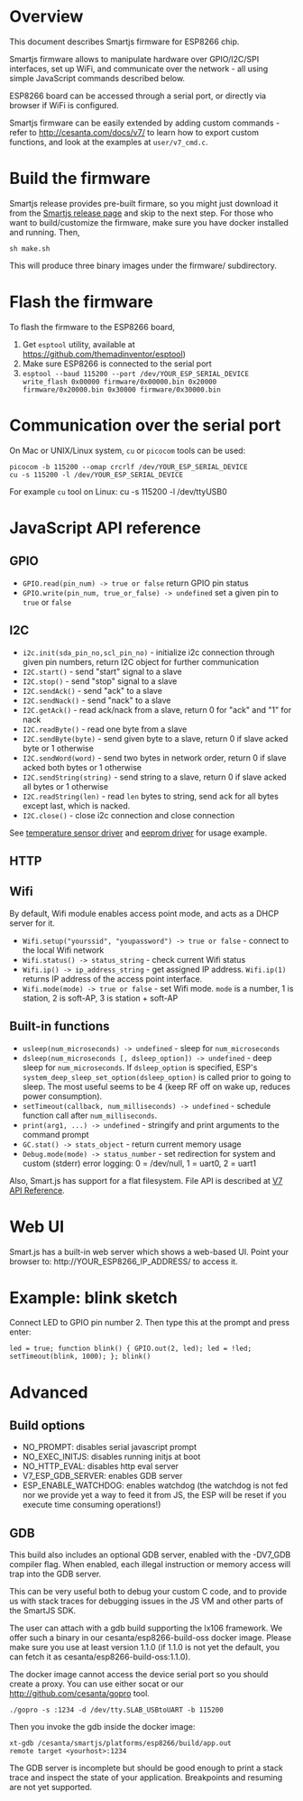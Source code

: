 # Overview

This document describes Smartjs firmware for ESP8266 chip.

Smartjs firmware allows to manipulate hardware over GPIO/I2C/SPI interfaces,
set up WiFi, and communicate over the network - all using simple JavaScript
commands described below.

ESP8266 board can be accessed through a serial port, or directly via browser if WiFi is configured.

Smartjs firmware can be easily extended by adding custom commands - refer to
http://cesanta.com/docs/v7/ to learn how to export custom functions, and look
at the examples at `user/v7_cmd.c`.

# Build the firmware

Smartjs release provides pre-built firmare, so you might just download
it from the
[Smartjs release page](https://github.com/cesanta/smart.js/releases) and
skip to the next step. For those who want to build/customize the firmware,
make sure you have docker installed and running. Then,

    sh make.sh

This will produce three binary images under the firmware/ subdirectory.

# Flash the firmware
To flash the firmware to the ESP8266 board,

1. Get `esptool` utility, available at https://github.com/themadinventor/esptool)
2.  Make sure ESP8266 is connected to the serial port
3. `esptool --baud 115200 --port /dev/YOUR_ESP_SERIAL_DEVICE write_flash 0x00000 firmware/0x00000.bin 0x20000 firmware/0x20000.bin 0x30000 firmware/0x30000.bin`


# Communication over the serial port

On Mac or UNIX/Linux system, `cu` or `picocom` tools can be used:

    picocom -b 115200 --omap crcrlf /dev/YOUR_ESP_SERIAL_DEVICE
    cu -s 115200 -l /dev/YOUR_ESP_SERIAL_DEVICE

For example `cu` tool on Linux:
    cu -s 115200 -l /dev/ttyUSB0

# JavaScript API reference

## GPIO

- `GPIO.read(pin_num) -> true or false` return GPIO pin status
- `GPIO.write(pin_num, true_or_false) -> undefined` set a given pin
  to `true` or `false`

## I2C

- `i2c.init(sda_pin_no,scl_pin_no)` - initialize i2c connection
  through given pin numbers, return I2C object for further communication
- `I2C.start()` - send "start" signal to a slave
- `I2C.stop()` - send "stop" signal to a slave
- `I2C.sendAck()` - send "ack" to a slave
- `I2C.sendNack()` - send "nack" to a slave
- `I2C.getAck()` - read ack/nack from a slave, return 0 for "ack" and "1" for nack
- `I2C.readByte()` - read one byte from a slave
- `I2C.sendByte(byte)` - send given byte to a slave, return 0 if slave acked byte or 1 otherwise
- `I2C.sendWord(word)` - send two bytes in network order, return 0 if slave acked both bytes or 1 otherwise
- `I2C.sendString(string)` - send string to a slave, return 0 if slave acked all bytes or 1 otherwise
- `I2C.readString(len)` - read `len` bytes to string, send ack for all bytes except last, which is nacked.
- `I2C.close()` - close i2c connection and close connection

See [temperature sensor driver](https://github.com/cesanta/smart.js/blob/master/platforms/esp8266/fs/MCP9808.js) and [eeprom driver](https://github.com/cesanta/smart.js/blob/master/platforms/esp8266/fs/MC24FC.js) for usage example.

## HTTP


## Wifi

By default, Wifi module enables access point mode, and acts as a
DHCP server for it.

- `Wifi.setup("yourssid", "youpassword") -> true or false` - connect
  to the local Wifi network
- `Wifi.status() -> status_string` - check current Wifi status
- `Wifi.ip() -> ip_address_string` - get assigned IP address.
  `Wifi.ip(1)` returns IP address of the access point interface.
- `Wifi.mode(mode) -> true or false` - set Wifi mode. `mode` is a number,
  1 is station, 2 is soft-AP, 3 is station + soft-AP

## Built-in functions

- `usleep(num_microseconds) -> undefined` - sleep for `num_microseconds`
- `dsleep(num_microseconds [, dsleep_option]) -> undefined` - deep sleep for
  `num_microseconds`. If `dsleep_option` is specified, ESP's
  `system_deep_sleep_set_option(dsleep_option)` is called prior to going to
  sleep. The most useful seems to be 4 (keep RF off on wake up,
  reduces power consumption).
- `setTimeout(callback, num_milliseconds) -> undefined` - schedule
  function call after `num_milliseconds`.
- `print(arg1, ...) -> undefined` - stringify and print
  arguments to the command prompt
- `GC.stat() -> stats_object` - return current memory usage
- `Debug.mode(mode) -> status_number` - set redirection for system
  and custom (stderr) error logging: 0 = /dev/null, 1 = uart0, 2 = uart1

Also, Smart.js has support for a flat filesystem. File API is described
at [V7 API Reference](http://cesanta.com/docs/v7/#_builtin_api).

# Web UI

Smart.js has a built-in web server which shows a web-based UI.
Point your browser to: http://YOUR_ESP8266_IP_ADDRESS/ to access it.

# Example: blink sketch

Connect LED to GPIO pin number 2. Then type this at the prompt and press enter:

    led = true; function blink() { GPIO.out(2, led); led = !led; setTimeout(blink, 1000); }; blink()


# Advanced

## Build options

- NO_PROMPT: disables serial javascript prompt
- NO_EXEC_INITJS: disables running initjs at boot
- NO_HTTP_EVAL: disables http eval server
- V7_ESP_GDB_SERVER: enables GDB server
- ESP_ENABLE_WATCHDOG: enables watchdog (the watchdog is not fed nor we provide yet a way to feed it from JS, the ESP will be reset if you execute time consuming operations!)

## GDB

This build also includes an optional GDB server, enabled with the -DV7_GDB compiler flag.
When enabled, each illegal instruction or memory access will trap into the GDB server.

This can be very useful both to debug your custom C code, and to provide us with stack traces
for debugging issues in the JS VM and other parts of the SmartJS SDK.

The user can attach with a gdb build supporting the lx106 framework. We offer such a binary
in our cesanta/esp8266-build-oss docker image. Please make sure you use at least version 1.1.0
(if 1.1.0 is not yet the default, you can fetch it as cesanta/esp8266-build-oss:1.1.0).

The docker image cannot access the device serial port so you should create a proxy. You can use
either socat or our http://github.com/cesanta/gopro tool.

    ./gopro -s :1234 -d /dev/tty.SLAB_USBtoUART -b 115200

Then you invoke the gdb inside the docker image:

    xt-gdb /cesanta/smartjs/platforms/esp8266/build/app.out
    remote target <yourhost>:1234

The GDB server is incomplete but should be good enough to print a stack trace
and inspect the state of your application. Breakpoints and resuming are not yet supported.
